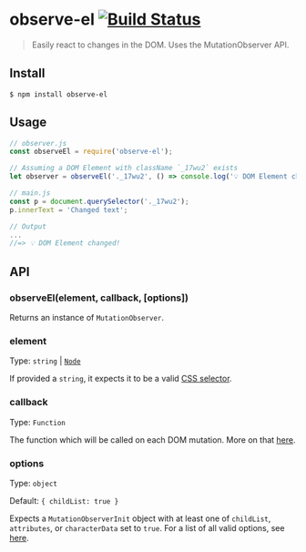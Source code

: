 # observe-el [![Build Status](https://travis-ci.org/yeskunall/observe-el.svg?branch=master)](https://travis-ci.org/yeskunall/observe-el)
> Easily react to changes in the DOM. Uses the MutationObserver API.

## Install

```shell
$ npm install observe-el
```

## Usage

```js
// observer.js
const observeEl = require('observe-el');

// Assuming a DOM Element with className `_17wu2` exists
let observer = observeEl('._17wu2', () => console.log('💡 DOM Element changed!'));

// main.js
const p = document.querySelector('._17wu2');
p.innerText = 'Changed text';

// Output
...
//=> 💡 DOM Element changed!
```

## API

### observeEl(element, callback, [options])

Returns an instance of `MutationObserver`.

### element

Type: `string` | [`Node`](https://developer.mozilla.org/en-US/docs/Web/API/Node)

If provided a `string`, it expects it to be a valid [CSS selector](https://developer.mozilla.org/en-US/docs/Learn/CSS/Introduction_to_CSS/Selectors).

### callback

Type: `Function`

The function which will be called on each DOM mutation. More on that [here](https://developer.mozilla.org/en-US/docs/Web/API/MutationObserver).

### options

Type: `object`

Default: `{ childList: true }`

Expects a `MutationObserverInit` object with at least one of `childList`, `attributes`, or `characterData` set to `true`. For a list of all valid options, see [here](https://developer.mozilla.org/en-US/docs/Web/API/MutationObserver#MutationObserverInit).






